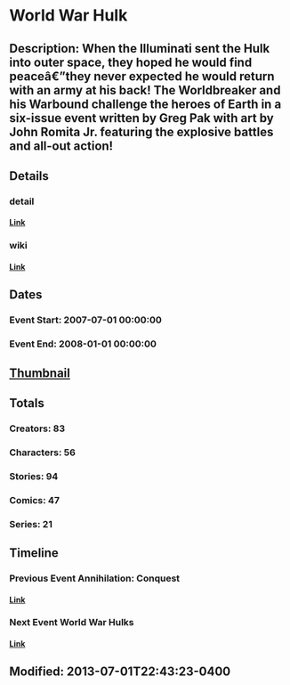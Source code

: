 # World War Hulk
## Description: When the Illuminati sent the Hulk into outer space, they hoped he would find peaceâ€”they never expected he would return with an army at his back! The Worldbreaker and his Warbound challenge the heroes of Earth in a six-issue event written by Greg Pak with art by John Romita Jr. featuring the explosive battles and all-out action!
## Details
### detail
#### [Link](http://marvel.com/comics/events/277/world_war_hulk?utm_campaign=apiRef&utm_source=225578a89fc76f3d20fbffda5d17a88d)
### wiki
#### [Link](http://marvel.com/universe/World_War_Hulk?utm_campaign=apiRef&utm_source=225578a89fc76f3d20fbffda5d17a88d)
## Dates
### Event Start: 2007-07-01 00:00:00
### Event End: 2008-01-01 00:00:00
## [Thumbnail](http://i.annihil.us/u/prod/marvel/i/mg/5/f0/51cb536ed3054.jpg)
## Totals
### Creators: 83
### Characters: 56
### Stories: 94
### Comics: 47
### Series: 21
## Timeline
### Previous Event Annihilation: Conquest
#### [Link](http://gateway.marvel.com/v1/public/events/293)
### Next Event World War Hulks
#### [Link](http://gateway.marvel.com/v1/public/events/60)
## Modified: 2013-07-01T22:43:23-0400